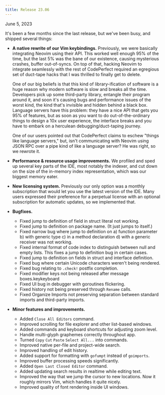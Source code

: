 ```yaml
---
title: Release 23.06
---
```


June 5, 2023

It's been a few months since the last release, but we've been busy, and shipped
several things:

- **A native rewrite of our Vim keybindings.** Previously, we were basically
  integrating Neovim using their API. This worked well enough 95% of the time,
  but the last 5% was the bane of our existence, causing mysterious crashes,
  buffer out-of-syncs. On top of that, hacking Neovim to integrate seamlessly
  with the rest of CodePerfect required an egregious set of duct-tape hacks that
  I was thrilled to finally get to delete.

  One of our big beliefs is that this kind of library-ification of software is a
  huge reason why modern software is slow and breaks all the time. Developers
  pick up some third-party library, entangle their program around it, and soon
  it's causing bugs and performance issues of the worst kind, the kind that's
  invisible and hidden behind a black box. Language servers have this problem:
  they have a nice API that gets you 95% of features, but as soon as you want to
  do out-of-the-ordinary things to design a 10x user experience, the interface
  breaks and you have to embark on a herculean debugging/duct-taping journey.

  One of our users pointed out that CodePerfect claims to eschew "things like
  language servers," but, isn't communicating with Neovim using JSON RPC over a
  pipe kind of like a language server? He was right, so we rewrote it.

- **Performance & resource usage improvements.** We profiled and sped up several
  key parts of the IDE, most notably the indexer, and cut down on the size of the
  in-memory index representation, which was our biggest memory eater.

- **New licensing system.** Previously our only option was a monthly
  subscription that would let you use the latest version of the IDE. Many users
  expressed their preference for a perpetual license with an optional
  subscription for automatic updates, so we implemented that.

- **Bugfixes.**

  - Fixed jump to definition of field in struct literal not working.
  - Fixed jump to definition on package name. (It just jumps to itself.)
  - Fixed narrow bug where jump to definition on a) function parameter b) with
    generic type c) in a method declaration d) with a generic receiver was not
    working.
  - Fixed internal format of code index to distinguish between null and empty
    lists. This fixes a jump to definition bug in certain cases.
  - Fixed jump to definition on fields in struct and interface definition.
  - Fixed bug where certain Unicode characters weren't being rendered.
  - Fixed bug relating to `.check!` postfix completion.
  - Fixed modifier keys not being released after message boxes.keykeyboard
  - Fixed UI bug in debugger with goroutines flickering.
  - Fixed history not being preserved through `Rename` calls.
  - Fixed Organize Imports not preserving separation between standard imports
    and third-party imports.

- **Minor features and improvements.**

  - Added `Close All Editors` command.
  - Improved scrolling for file explorer and other list-based windows.
  - Added commands and keyboard shortcuts for adjusting zoom level.
  - Handle multi-glyph graphemes correctly throughout app.
  - Turned `Copy` `Cut` `Paste` `Select All...` into commands.
  - Improved native per-file and project-wide search.
  - Improved handling of edit history.
  - Added support for formatting with `gofumpt` instead of `goimports`.
  - Improved buffer processing speeds significantly.
  - Added `Open Last Closed Editor` command.
  - Added updating search results in realtime while editing text.
  - Improved the way that we jump the cursor to new locations. Now it roughly
    mirrors Vim, which handles it quite nicely.
  - Improved quality of font rendering inside UI windows.
